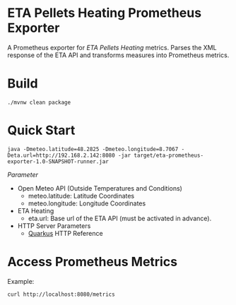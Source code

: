 # ETA Pellets Heating Prometheus Exporter

A Prometheus exporter for *ETA Pellets Heating* metrics. Parses the XML response of the ETA API and transforms measures
into Prometheus metrics.

# Build

```
./mvnw clean package
```

# Quick Start

```
java -Dmeteo.latitude=48.2825 -Dmeteo.longitude=8.7067 -Deta.url=http://192.168.2.142:8080 -jar target/eta-prometheus-exporter-1.0-SNAPSHOT-runner.jar 
```

*Parameter*

- Open Meteo API (Outside Temperatures and Conditions)
    - meteo.latitude: Latitude Coordinates
    - meteo.longitude: Longitude Coordinates
- ETA Heating
    - eta.url: Base url of the ETA API (must be activated in advance).
- HTTP Server Parameters
    - [Quarkus](https://quarkus.io/guides/http-reference) HTTP Reference

# Access Prometheus Metrics

Example:

```
curl http://localhost:8080/metrics
```
